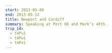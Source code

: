 ```yaml
---
start: 2013-05-09
end: 2013-05-12
title: Newport and Cardiff
summary: Speaking at Port 80 and Mark’s 40th.
trip_id:
  - t4Pu1
  - t4Pw1
  - t4Px1
---
```


